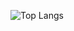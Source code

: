 ![Top Langs](https://github-readme-stats.vercel.app/api/top-langs/?username=cheonglol&show_icons=true&theme=material-palenight#gh-dark-mode-only&layout=compact)
